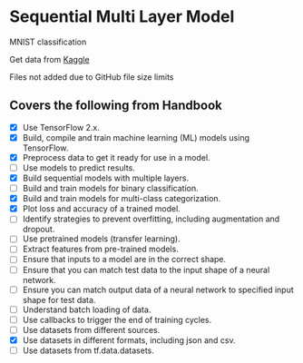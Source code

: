 # Sequential Multi Layer Model

MNIST classification

Get data from [Kaggle](https://www.kaggle.com/datasets/oddrationale/mnist-in-csv)

Files not added due to GitHub file size limits

## Covers the following from Handbook

- [X] Use TensorFlow 2.x.
- [X] Build, compile and train machine learning (ML) models using TensorFlow.
- [X] Preprocess data to get it ready for use in a model.
- [ ] Use models to predict results.
- [X] Build sequential models with multiple layers.
- [ ] Build and train models for binary classification.
- [X] Build and train models for multi-class categorization.
- [X] Plot loss and accuracy of a trained model.
- [ ] Identify strategies to prevent overfitting, including augmentation and dropout.
- [ ] Use pretrained models (transfer learning).
- [ ] Extract features from pre-trained models.
- [ ] Ensure that inputs to a model are in the correct shape.
- [ ] Ensure that you can match test data to the input shape of a neural network.
- [ ] Ensure you can match output data of a neural network to specified input shape for test data.
- [ ] Understand batch loading of data.
- [ ] Use callbacks to trigger the end of training cycles.
- [ ] Use datasets from different sources.
- [X] Use datasets in different formats, including json and csv.
- [ ] Use datasets from tf.data.datasets.
